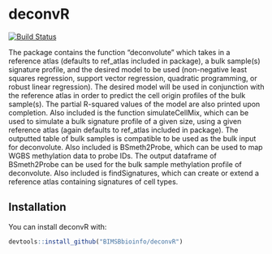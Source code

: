 
<!-- README.md is generated from README.Rmd. Please edit that file -->

# deconvR
[![Build Status](https://app.travis-ci.com/BIMSBbioinfo/deconvR.svg?branch=main)](https://app.travis-ci.com/github/BIMSBbioinfo/deconvR)
<!-- badges: start -->
<!-- badges: end -->

The package contains the function “deconvolute” which takes in a
reference atlas (defaults to ref\_atlas included in package), a bulk
sample(s) signature profile, and the desired model to be used
(non-negative least squares regression, support vector regression,
quadratic programming, or robust linear regression). The desired model
will be used in conjunction with the reference atlas in order to predict
the cell origin profiles of the bulk sample(s). The partial R-squared
values of the model are also printed upon completion. Also included is
the function simulateCellMix, which can be used to simulate a bulk
signature profile of a given size, using a given reference atlas (again
defaults to ref\_atlas included in package). The outputted table of bulk
samples is compatible to be used as the bulk input for deconvolute. Also
included is BSmeth2Probe, which can be used to map WGBS methylation data
to probe IDs. The output dataframe of BSmeth2Probe can be used for the
bulk sample methylation profile of deconvolute. Also included is
findSignatures, which can create or extend a reference atlas containing
signatures of cell types.

## Installation

You can install deconvR with:

``` r
devtools::install_github("BIMSBbioinfo/deconvR")
```
